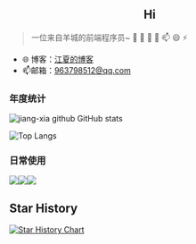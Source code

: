 ## <center>Hi</center>

> 一位来自羊城的前端程序员~ 🔭 🌱  👯 🤔 📫 😄 ⚡

- 🌐 博客：[江夏的博客](https://jiang-xia.top/)
- 📫邮箱：963798512@qq.com


### 年度统计

![jiang-xia github GitHub stats](https://github-readme-stats.vercel.app/api?username=jiang-xia&show_icons=true&theme=algolia&locale=cn&custom_title=jiang-xia的github统计)

![Top Langs](https://github-readme-stats.vercel.app/api/top-langs/?username=jiang-xia&layout=compact&theme=algolia&locale=cn&custom_title=jiang-xia常用的语言)

### 日常使用
 <img src="https://img.shields.io/badge/-VS%20Code-007ACC?style=plastic&logo=visual-studio-code" /><img src="https://img.shields.io/badge/-typescript-black?style=plastic&logo=typescript" /><img src="https://img.shields.io/badge/-Git-black?style=plastic&logo=git" />

## Star History
<a href="https://www.star-history.com/#jiang-xia/blog-home-nuxt&Date">
 <picture>
   <source media="(prefers-color-scheme: dark)" srcset="https://api.star-history.com/svg?repos=jiang-xia/blog-home-nuxt&type=Date&theme=dark" />
   <source media="(prefers-color-scheme: light)" srcset="https://api.star-history.com/svg?repos=jiang-xia/blog-home-nuxt&type=Date" />
   <img alt="Star History Chart" src="https://api.star-history.com/svg?repos=jiang-xia/blog-home-nuxt&type=Date" />
 </picture>
</a>
